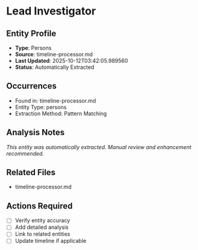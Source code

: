 # Lead Investigator

## Entity Profile
- **Type**: Persons
- **Source**: timeline-processor.md
- **Last Updated**: 2025-10-12T03:42:05.989560
- **Status**: Automatically Extracted

## Occurrences
- Found in: timeline-processor.md
- Entity Type: persons
- Extraction Method: Pattern Matching

## Analysis Notes
*This entity was automatically extracted. Manual review and enhancement recommended.*

## Related Files
- timeline-processor.md

## Actions Required
- [ ] Verify entity accuracy
- [ ] Add detailed analysis
- [ ] Link to related entities
- [ ] Update timeline if applicable
